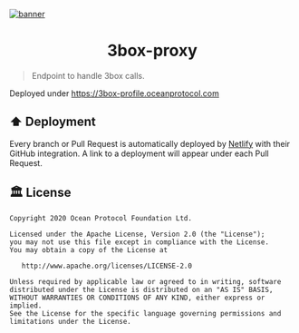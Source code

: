 [![banner](https://raw.githubusercontent.com/oceanprotocol/art/master/github/repo-banner%402x.png)](https://oceanprotocol.com)

<h1 align="center">3box-proxy</h1>

> Endpoint to handle 3box calls.


Deployed under https://3box-profile.oceanprotocol.com

## ⬆️ Deployment

Every branch or Pull Request is automatically deployed by [Netlify](https://netlify.com) with their GitHub integration. A link to a deployment will appear under each Pull Request.

## 🏛 License

```text
Copyright 2020 Ocean Protocol Foundation Ltd.

Licensed under the Apache License, Version 2.0 (the "License");
you may not use this file except in compliance with the License.
You may obtain a copy of the License at

   http://www.apache.org/licenses/LICENSE-2.0

Unless required by applicable law or agreed to in writing, software
distributed under the License is distributed on an "AS IS" BASIS,
WITHOUT WARRANTIES OR CONDITIONS OF ANY KIND, either express or implied.
See the License for the specific language governing permissions and
limitations under the License.
```